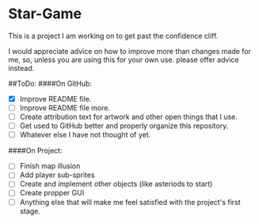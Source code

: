 # Star-Game
This is a project I am working on to get past the confidence cliff.

I would appreciate advice on how to improve more than changes made for me, 
so, unless you are using this for your own use. please offer advice instead.

##ToDo:
####On GitHub:
- [x] Improve README file.
- [ ] Improve README file more.
- [ ] Create attribution text for artwork and other open things that I use.
- [ ] Get used to GitHub better and properly organize this repository.
- [ ] Whatever else I have not thought of yet.

####On Project:
- [ ] Finish map illusion
- [ ] Add player sub-sprites
- [ ] Create and implement other objects (like asteriods to start)
- [ ] Create propper GUI
- [ ] Anything else that will make me feel satisfied with the project's first stage.

